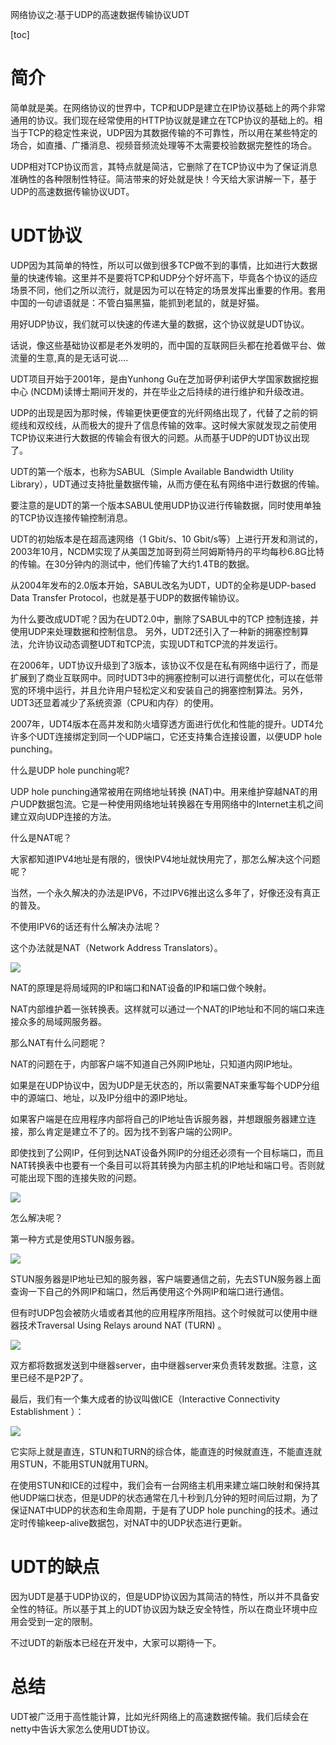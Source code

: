 网络协议之:基于UDP的高速数据传输协议UDT

[toc]

# 简介

简单就是美。在网络协议的世界中，TCP和UDP是建立在IP协议基础上的两个非常通用的协议。我们现在经常使用的HTTP协议就是建立在TCP协议的基础上的。相当于TCP的稳定性来说，UDP因为其数据传输的不可靠性，所以用在某些特定的场合，如直播、广播消息、视频音频流处理等不太需要校验数据完整性的场合。

UDP相对TCP协议而言，其特点就是简洁，它删除了在TCP协议中为了保证消息准确性的各种限制性特征。简洁带来的好处就是快！今天给大家讲解一下，基于UDP的高速数据传输协议UDT。

# UDT协议

UDP因为其简单的特性，所以可以做到很多TCP做不到的事情，比如进行大数据量的快速传输。这里并不是要将TCP和UDP分个好坏高下，毕竟各个协议的适应场景不同，他们之所以流行，就是因为可以在特定的场景发挥出重要的作用。套用中国的一句谚语就是：不管白猫黑猫，能抓到老鼠的，就是好猫。

用好UDP协议，我们就可以快速的传递大量的数据，这个协议就是UDT协议。

话说，像这些基础协议都是老外发明的，而中国的互联网巨头都在抢着做平台、做流量的生意,真的是无话可说....

UDT项目开始于2001年，是由Yunhong Gu在芝加哥伊利诺伊大学国家数据挖掘中心 (NCDM)读博士期间开发的，并在毕业之后持续的进行维护和升级改进。

UDP的出现是因为那时候，传输更快更便宜的光纤网络出现了，代替了之前的铜缆线和双绞线，从而极大的提升了信息传输的效率。这时候大家就发现之前使用TCP协议来进行大数据的传输会有很大的问题。从而基于UDP的UDT协议出现了。

UDT的第一个版本，也称为SABUL（Simple Available Bandwidth Utility Library），UDT通过支持批量数据传输，从而方便在私有网络中进行数据的传输。

要注意的是UDT的第一个版本SABUL使用UDP协议进行传输数据，同时使用单独的TCP协议连接传输控制消息。

UDT的初始版本是在超高速网络（1 Gbit/s、10 Gbit/s等）上进行开发和测试的，2003年10月，NCDM实现了从美国芝加哥到荷兰阿姆斯特丹的平均每秒6.8G比特的传输。在30分钟内的测试中，他们传输了大约1.4TB的数据。

从2004年发布的2.0版本开始，SABUL改名为UDT，UDT的全称是UDP-based Data Transfer Protocol，也就是基于UDP的数据传输协议。

为什么要改成UDT呢？因为在UDT2.0中，删除了SABUL中的TCP 控制连接，并使用UDP来处理数据和控制信息。 另外，UDT2还引入了一种新的拥塞控制算法，允许协议动态调整UDT和TCP流，实现UDT和TCP流的并发运行。

在2006年，UDT协议升级到了3版本，该协议不仅是在私有网络中运行了，而是扩展到了商业互联网中。同时UDT3中的拥塞控制可以进行调整优化，可以在低带宽的环境中运行，并且允许用户轻松定义和安装自己的拥塞控制算法。另外，UDT3还显着减少了系统资源（CPU和内存）的使用。

2007年，UDT4版本在高并发和防火墙穿透方面进行优化和性能的提升。UDT4允许多个UDT连接绑定到同一个UDP端口，它还支持集合连接设置，以便UDP hole punching。

什么是UDP hole punching呢?

UDP hole punching通常被用在网络地址转换 (NAT)中。用来维护穿越NAT的用户UDP数据包流。它是一种使用网络地址转换器在专用网络中的Internet主机之间建立双向UDP连接的方法。

什么是NAT呢？

大家都知道IPV4地址是有限的，很快IPV4地址就快用完了，那怎么解决这个问题呢？

当然，一个永久解决的办法是IPV6，不过IPV6推出这么多年了，好像还没有真正的普及。

不使用IPV6的话还有什么解决办法呢？

这个办法就是NAT（Network Address Translators）。

![](https://img-blog.csdnimg.cn/20200617171736331.png)

NAT的原理是将局域网的IP和端口和NAT设备的IP和端口做个映射。

NAT内部维护着一张转换表。这样就可以通过一个NAT的IP地址和不同的端口来连接众多的局域网服务器。

那么NAT有什么问题呢？

NAT的问题在于，内部客户端不知道自己外网IP地址，只知道内网IP地址。

如果是在UDP协议中，因为UDP是无状态的，所以需要NAT来重写每个UDP分组中的源端口、地址，以及IP分组中的源IP地址。

如果客户端是在应用程序内部将自己的IP地址告诉服务器，并想跟服务器建立连接，那么肯定是建立不了的。因为找不到客户端的公网IP。

即使找到了公网IP，任何到达NAT设备外网IP的分组还必须有一个目标端口，而且NAT转换表中也要有一个条目可以将其转换为内部主机的IP地址和端口号。否则就可能出现下图的连接失败的问题。

![](https://img-blog.csdnimg.cn/2020061717421463.png)

怎么解决呢？

第一种方式是使用STUN服务器。

![](https://img-blog.csdnimg.cn/20200617175249237.png)

STUN服务器是IP地址已知的服务器，客户端要通信之前，先去STUN服务器上面查询一下自己的外网IP和端口，然后再使用这个外网IP和端口进行通信。

但有时UDP包会被防火墙或者其他的应用程序所阻挡。这个时候就可以使用中继器技术Traversal Using Relays around NAT (TURN) 。

![](https://img-blog.csdnimg.cn/20200617175739225.png)

双方都将数据发送到中继器server，由中继器server来负责转发数据。注意，这里已经不是P2P了。

最后，我们有一个集大成者的协议叫做ICE（Interactive Connectivity Establishment ）：

![](https://img-blog.csdnimg.cn/20200617180143971.png)

它实际上就是直连，STUN和TURN的综合体，能直连的时候就直连，不能直连就用STUN，不能用STUN就用TURN。

在使用STUN和ICE的过程中，我们会有一台网络主机用来建立端口映射和保持其他UDP端口状态，但是UDP的状态通常在几十秒到几分钟的短时间后过期，为了保证NAT中UDP的状态和生命周期，于是有了UDP hole punching的技术。通过定时传输keep-alive数据包，对NAT中的UDP状态进行更新。

# UDT的缺点

因为UDT是基于UDP协议的，但是UDP协议因为其简洁的特性，所以并不具备安全性的特征。所以基于其上的UDT协议因为缺乏安全特性，所以在商业环境中应用会受到一定的限制。

不过UDT的新版本已经在开发中，大家可以期待一下。

# 总结

UDT被广泛用于高性能计算，比如光纤网络上的高速数据传输。我们后续会在netty中告诉大家怎么使用UDT协议。






